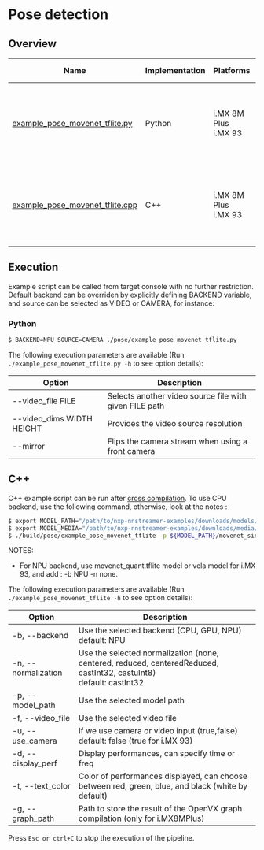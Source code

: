# Pose detection

## Overview
Name | Implementation | Platforms | Model | ML engine | Backend | Features
--- | --- | --- | --- | --- | --- | ---
[example_pose_movenet_tflite.py](./example_pose_movenet_tflite.py) | Python | i.MX 8M Plus <br> i.MX 93| PoseNet Lightning | TFLite | CPU<br>NPU | video file decoding (i.MX 8M Plus only)<br>camera<br>gst-launch<br>
[example_pose_movenet_tflite.cpp](./cpp/example_pose_movenet_tflite.cpp) | C++ | i.MX 8M Plus <br> i.MX 93| PoseNet Lightning | TFLite | CPU<br>NPU | video file decoding (i.MX 8M Plus only)<br>camera<br>gst-launch<br>

## Execution
Example script can be called from target console with no further restriction.
Default backend can be overriden by explicitly defining BACKEND variable, and source can be selected as VIDEO or CAMERA, for instance:
### Python
```bash
$ BACKEND=NPU SOURCE=CAMERA ./pose/example_pose_movenet_tflite.py
```

The following execution parameters are available (Run ``` ./example_pose_movenet_tflite.py -h``` to see option details):

Option | Description
--- | ---
--video_file FILE | Selects another video source file with given FILE path
--video_dims WIDTH HEIGHT | Provides the video source resolution
--mirror | Flips the camera stream when using a front camera

## C++
C++ example script can be run after [cross compilation](../). To use CPU backend, use the following command, otherwise, look at the notes :
```bash
$ export MODEL_PATH="/path/to/nxp-nnstreamer-examples/downloads/models/pose"
$ export MODEL_MEDIA="/path/to/nxp-nnstreamer-examples/downloads/media/movies"
$ ./build/pose/example_pose_movenet_tflite -p ${MODEL_PATH}/movenet_single_pose_lightning.tflite -f ${MODEL_MEDIA}/Conditioning_Drill_1-_Power_Jump.webm.480p.vp9.webm
```
NOTES:
* For NPU backend, use movenet_quant.tflite model or vela model for i.MX 93, and add : -b NPU -n none.

The following execution parameters are available (Run ``` ./example_pose_movenet_tflite -h``` to see option details):

Option | Description
--- | ---
-b, --backend | Use the selected backend (CPU, GPU, NPU)<br> default: NPU
-n, --normalization | Use the selected normalization (none, centered, reduced, centeredReduced, castInt32, castuInt8)<br> default: castInt32
-p, --model_path | Use the selected model path
-f, --video_file | Use the selected video file
-u, --use_camera | If we use camera or video input (true,false)<br> default: false (true for i.MX 93)
-d, --display_perf |Display performances, can specify time or freq
-t, --text_color | Color of performances displayed, can choose between red, green, blue, and black (white by default)
-g, --graph_path | Path to store the result of the OpenVX graph compilation (only for i.MX8MPlus)

Press ```Esc or ctrl+C``` to stop the execution of the pipeline.
